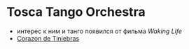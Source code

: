 # Tosca Tango Orchestra

- интерес к ним и танго появился от фильма _Waking Life_
- [Corazon de Tiniebras](https://www.youtube.com/watch?v=EJFdrZvVULg)
